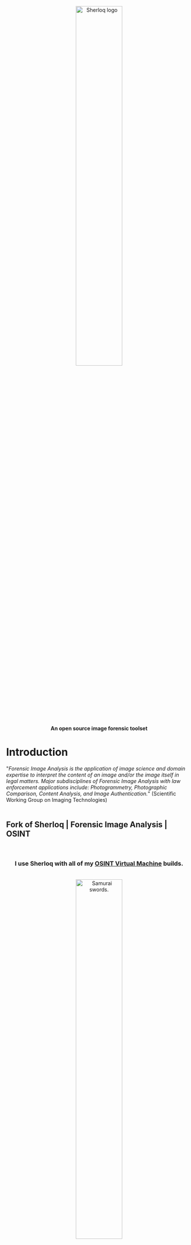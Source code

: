 <div align="center">
  <img src="logo/sherloq.png" width="50%" height="50%" alt="Sherloq logo" />
  <br><b>An open source image forensic toolset</b>
</div>

# Introduction
"*Forensic Image Analysis is the application of image science and domain expertise to interpret the content of an image and/or the image itself in legal matters. Major subdisciplines of Forensic Image Analysis with law enforcement applications include: Photogrammetry, Photographic Comparison, Content Analysis, and Image Authentication.*" (Scientific Working Group on Imaging Technologies)
<br><br>

## Fork of Sherloq | Forensic Image Analysis | OSINT

<br>
<div align="center">
  <h3>I use Sherloq with all of my <a href="https://github.com/midnit3Z0mbi3/Debian_OSINT_VM">OSINT Virtual Machine</a> builds.</h3>
  <br>
  <a href="https://github.com/midnit3Z0mbi3/Debian_OSINT_VM">
    <img src="https://github.com/midnit3Z0mbi3/Debian_OSINT_VM/blob/main/swords.gif" alt="Samurai swords." width="50%" height="50%">
  </a>
 <br><br>
 <p><i>"the best sword remains in its sheath"</i></p>
</div>
<br><br>


<br>
<div align="center">
   <br>
   <h3><i>Sherloq</i> is a personal research project of <a href="https://github.com/GuidoBartoli">GuidoBartoli</a>.</h3>
   <br>
   <a href="https://github.com/GuidoBartoli">
     <img src="https://avatars.githubusercontent.com/u/16103676?v=4" alt="GuidoBartoli avatar" width="25%" height="25%">
   </a>  
</div>
<br><br>


This project is about implementing a fully integrated environment for digital image forensics. It is NOT 🙅 🙅 🙅  meant as an automatic tool that decide if an image is forged or not (that tool probably will never exist...), but as a companion in experimenting with various algorithms found in the latest research papers and workshops.

While many commercial solutions have high retail prices and often reserved to law enforcement and government agencies only, this toolset aims to be a both an extensible framework and a starting point for anyone interested in making experiments in this particular application of digital signal processing.

I strongly believe that *security-by-obscurity* is the wrong way to offer any kind of forensic service (i.e. "Using this proprietary software I guarantee you that this photo *is* pristine... and you have to trust me!"). Following the open-source philosophy, everyone should be able to try various techniques on their own, gain knowledge and share it to the community... even better if they contribute with code improvements! :)

- [History](https://github.com/midnit3Z0mbi3/sherloq-fork#History)
- [Features](https://github.com/midnit3Z0mbi3/sherloq-fork#Features)
- [Screenshots](https://github.com/midnit3Z0mbi3/sherloq-fork#Screenshots)
- [Installation](https://github.com/midnit3Z0mbi3/sherloq-fork#Installation)
- [Updates](https://github.com/midnit3Z0mbi3/sherloq-fork#Updates)
- [Bibliography](https://github.com/midnit3Z0mbi3/sherloq-fork#Bibliography)

# History
The first version was written in 2015 using C++11 to build a command line utility with many options, but soon it turned to be too cumbersome and not much interactive. That version could be compiled with CMake after installing OpenCV, Boost and AlgLib libraries. This first proof of concept offered about 80% of planned features (see below for the full list).

While also including novel algorithms, the 2017 version mainly added a Qt-based multi-window GUI to provide a better user experience. Multiple analyses could be shown on screen and a fast zoom/scroll  viewer was implemented for easier image navigation. That project could be compiled with Qt Creator with Qt 5 and OpenCV 3 and covered about 70% of planned features.

Fast-forward to 2020 when I decided to port everything in Python (PySide2 + Matplotlib + OpenCV) for easier development and deployment. While this iteration is just begun and I have yet to port all the previous code on the new platform, I think this will be the final "form" of the project (as long as someone does not volunteer up to develop a nice web application!).

I'm happy to share my code and get in contact with anyone interested to improve or test it, but please keep in mind that this repository is *not* intended for distributing a final product, my aim is just to publicly track development of an *unpretentious educational tool*, so expect bugs, unpolished code and missing features! ;)

# Features
This list contains the functions that the toolkit will (hopefully) provide once beta stage is reached (**NOTE:** functions displayed in _italics_ inside the program are not yet implemented!).

## Interface
- Modern Qt-based GUI with multiple tool window management
- Support for many formats (JPEG, PNG, TIFF, BMP, WebP, PGM, PFM, GIF)
- Highly responsive image viewer with real-time pan and zoom
- Many state-of-the-art algorithms to try out interactively
- Export both visual and textual results of the analysis
- Extensive online help with explanations and tutorials

## Tools

### General
- __Original Image__: display the unaltered reference image for visual inspection
- __File Digest__: retrieve physical file information, crypto and perceptual hashes
- __Hex Editor__: open an external hexadecimal editor to show and edit raw bytes
- __Similar Search__: browse online search services to find visually similar images

### Metadata
- __Header Structure__: dump the file header structure and display an interactive view
- __EXIF Full Dump__: scan through file metadata and gather all available information
- __Thumbnail Analysis__: extract optional embedded thumbnail and compare with original
- __Geolocation Data__: retrieve optional geolocation data and show it on a world map

### Inspection
- __Enhancing Magnifier__: magnifying glass with enhancements for better identifying forgeries
- __Channel Histogram__: display single color channels or RGB composite interactive histogram
- __Global Adjustments__: apply standard image adjustments (brightness, hue, saturation, ...)
- __Reference Comparison__: open a synchronized double view for comparison with another picture

### Detail
- __Luminance Gradient__: analyze horizontal/vertical brightness variations across the image
- __Echo Edge Filter__: use derivative filters to reveal artificial out-of-focus regions
- __Wavelet Threshold__: reconstruct image with different wavelet coefficient thresholds
- __Frequency Split__: split image luminance into high and low frequency components

### Colors
- __RGB/HSV Plots__: display interactive 2D and 3D plots of RGB and HSV pixel values
- __Space Conversion__: convert RGB channels into HSV/YCbCr/Lab/Luv/CMYK/Gray spaces
- __PCA Projection__: use color PCA to project pixel onto most salient components
- __Pixel Statistics__: compute minimum/maximum/average RGB values for every pixel

### Noise
- __Noise Separation__: estimate and extract different kind of image noise components
- __Min/Max Deviation__: highlight pixels deviating from block-based min/max statistics
- __Bit Planes Values__: show individual bit planes to find inconsistent noise patterns
- __PRNU Identification__: exploit sensor pattern noise introduced by different cameras

### JPEG
- __Quality Estimation__: extract quantization tables and estimate last saved JPEG quality
- __Error Level Analysis__: show pixel-level difference against fixed compression levels
- __Multiple Compression__: use a machine learning model to detect multiple compression
- __JPEG Ghost Maps__: highlight traces of different compression levels in difference images

### Tampering
- __Contrast Enhancement__: analyze color distribution to detect contrast enhancements
- __Copy-Move Forgery__: use invariant feature descriptors for cloned area detection
- __Composite Splicing__: exploit DCT statistics for automatic splicing zone detection
- __Image Resampling__: estimate 2D pixel interpolation for detecting resampling traces

### Various
- __Median Filtering__: detect processing traces left by nonlinear median filtering
- __Illuminant Map__: estimate scene local light direction on estimated 3D surfaces
- __Dead/Hot Pixels__: detect and fix dead/hot pixels caused by sensor imperfections
- __Stereogram Decoder__: decode 3D images concealed in crossed-eye autostereograms


# Screenshots
<p align="center">
  <img src="screenshots/0_general.png" alt="General"/>
  <br><b>General</b>: Original Image, Hex Editor, File Digest, Similar Search
</p>

<p align="center">
  <img src="screenshots/1_metadata.png" alt="Metadata"/>
  <br><b>Metadata</b>: EXIF Full Dump, Header Structure
</p>

<p align="center">
  <img src="screenshots/2_inspection.png" alt="Inspection"/>
  <br><b>Inspection</b>: Enhancing Magnifier, Channel Histogram, Reference Comparison
</p>

<p align="center">
  <img src="screenshots/3_detail.png" alt="Detail"/>
  <br><b>Detail</b>: Luminance Gradient, Echo Edge Filter, Wavelet Threshold, Frequency Split
</p>

<p align="center">
  <img src="screenshots/4_colors.png" alt="Colors"/>
  <br><b>Colors</b>: RGB/HSV Plots, Space Conversion, PCA Projection, Pixel Statistics 
</p>

<p align="center">
  <img src="screenshots/5_noise.png" alt="Noise"/>
  <br><b>Noise</b>: Signal Separation, Min/Max Deviation, Bit Plane Values
</p>

<p align="center">
  <img src="screenshots/6_jpeg.png" alt="JPEG"/>
  <br><b>JPEG</b>: Quality Estimation, Error Level Analysis 
</p>

<p align="center">
  <img src="screenshots/7_tampering.png" alt="Tampering"/>
  <br><b>Tampering</b>: Contrast Enhancement, Copy/Move Forgery, Composite Splicing, Median Filtering
</p>

# Installation

## Installation requires a Python Virtual environment

For more information about Python Virtual Environments, you can read [here](https://realpython.com/python-virtual-environments-a-primer/) or [here](https://chriswarrick.com/blog/2018/09/04/python-virtual-environments/).
<br><br>

```console
sudo apt install python3-venv python3-pip -y
git clone https://github.com/midnit3Z0mbi3/Sherloq-fork.git
cd Sherloq-fork/gui
python3 -m venv sherloqEnvironment
source sherloqEnvironment/bin/activate
pip install -r requirements.txt
deactivate
```



## Launch program
```console
cd sherloq-fork/gui
source sherloqEnvironment/bin/activate
python3 sherloq.py
```

# Updates
When a new version is released, update the local working copy using Git, SVN or manually downloading from this repository and (if necessary) update the packages in the virtual environment following [this guide](https://www.activestate.com/resources/quick-reads/how-to-update-all-python-packages/).

# Bibliography
- "A Picture's Worth: Digital Image Analysis and Forensics" (Neal Krawetz) [[paper](http://blackhat.com/presentations/bh-dc-08/Krawetz/Whitepaper/bh-dc-08-krawetz-WP.pdf)]
- "Noiseprint: a CNN-based camera model fingerprint" (Davide Cozzolino, Luisa Verdoliva) [[website](http://www.grip.unina.it/research/83-multimedia_forensics/107-noiseprint.html)]
- "Exposing Digital Forgeries by Detecting Traces of Re-sampling" (Alin C. Popescu and Hany Farid) [[paper](https://farid.berkeley.edu/downloads/publications/sp05.pdf)]
- "Two Improved Forensic Methods of Detecting Contrast Enhancement in Digital Images" (Xufeng Lin, Xingjie Wei and Chang-Tsun Li) [[paper](https://d1wqtxts1xzle7.cloudfront.net/45863267/Two_Improved_Forensic_Methods_of_Detecti20160522-6998-1xf1cu.pdf?1463954131=&response-content-disposition=inline%3B+filename%3DTwo_improved_forensic_methods_of_detecti.pdf&Expires=1598306603&Signature=dYuKum8UF2NJS~2Jz2pFObtzdjKfYIcYD4GksLVNN0izhm2k10TVPV~UHKS0DbMLXKaurZPq7uvG~qQwQwwF4JKbY0zoCqZI-p9KZsEMYhlRJrYM8nNQL0V7sHMTLd3aYjNLWup~-i1RzJcJdRqzjU9doGxRJvHdsX6tbwIxNRq3JiYyldaXei4xJSJAbX7EoUOut2uh~jsPnsAbDOIrYpwUhebut-XsN2c5MXargD2UhKxZ3Ifwo4hJvz8Bl2sPys~E8P6vDlqOeEHoeByZms6JQON97EGsCTT5GYF98rQLDbqj0NroYE2zDMGcu9IUp8VV1Fotqci1G6eELTXx6w__&Key-Pair-Id=APKAJLOHF5GGSLRBV4ZA)]

